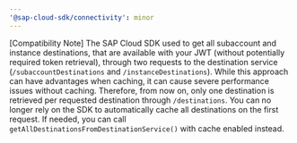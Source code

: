 ```yaml
---
'@sap-cloud-sdk/connectivity': minor
---
```


[Compatibility Note] The SAP Cloud SDK used to get all subaccount and instance destinations, that are available with your JWT (without potentially required token retrieval), through two requests to the destination service (`/subaccountDestinations` and `/instanceDestinations`). While this approach can have advantages when caching, it can cause severe performance issues without caching. Therefore, from now on, only one destination is retrieved per requested destination through `/destinations`.
You can no longer rely on the SDK to automatically cache all destinations on the first request. If needed, you can call `getAllDestinationsFromDestinationService()` with cache enabled instead.
